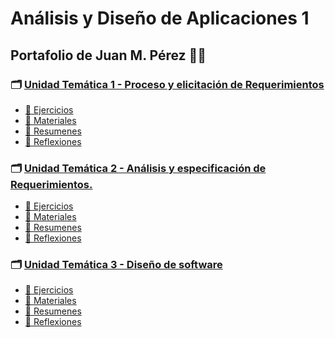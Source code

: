 # Análisis y Diseño de Aplicaciones 1

## Portafolio de Juan M. Pérez :man_student:

### :card_index_dividers: [**Unidad Temática 1 - Proceso y elicitación de Requerimientos**](./UT1)
  - [:open_file_folder: Ejercicios](./UT1/Ejercicios)
  - [:open_file_folder: Materiales](./UT1/Materiales)
  - [:open_file_folder: Resumenes](./UT1/Resumenes)
  - [:page_facing_up: Reflexiones](./UT1/Reflexiones.md)

### :card_index_dividers: [**Unidad Temática 2 - Análisis y especificación de Requerimientos.**](./UT2)
  - [:open_file_folder: Ejercicios](./UT2/Ejercicios)
  - [:open_file_folder: Materiales](./UT2/Materiales)
  - [:open_file_folder: Resumenes](./UT2/Resumenes)
  - [:page_facing_up: Reflexiones](./UT2/Reflexiones.md)

### :card_index_dividers: [**Unidad Temática 3 - Diseño de software**](./UT3)
  - [:open_file_folder: Ejercicios](./UT3/Ejercicios)
  - [:open_file_folder: Materiales](./UT3/Materiales)
  - [:open_file_folder: Resumenes](./UT3/Resumenes)
  - [:page_facing_up: Reflexiones](./UT3/Reflexiones.md)
<!--
### :card_index_dividers: [**Unidad Temática 4 - **](./UT4)
  - [:open_file_folder: Ejercicios](./UT4/Ejercicios)
  - [:open_file_folder: Materiales](./UT4/Materiales)
  - [:open_file_folder: Resumenes](./UT4/Resumenes)
  - [:page_facing_up: Reflexiones](./UT4/Reflexiones.md)

### :round_pushpin: [Parciales](./Parciales)
  - [1er Parcial Equipo](./Parciales)
  - [1er Parcial Individual](./Parciales)
  

-->

  
